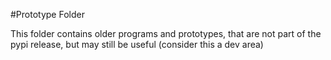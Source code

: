 #Prototype Folder

This folder contains older programs and prototypes, that are not 
part of the pypi release, but may still be useful (consider this
a dev area)
